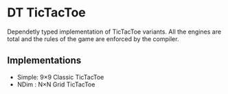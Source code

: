DT TicTacToe
============

Dependetly typed implementation of TicTacToe variants.
All the engines are total and the rules of the game are enforced by the compiler.

## Implementations
- Simple: 9×9 Classic TicTacToe
- NDim : N×N Grid TicTacToe
